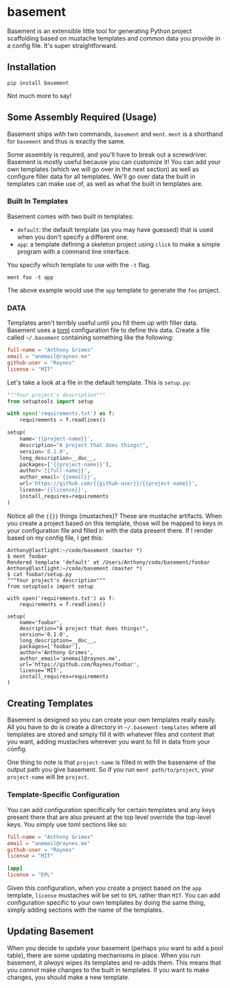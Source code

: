 # basement

Basement is an extensible little tool for generating Python project scaffolding
based on mustache templates and common data you provide in a config file. It's
super straightforward.

## Installation

```
pip install basement
```

Not much more to say!

## Some Assembly Required (Usage)

Basement ships with two commands, `basement` and `ment`. `ment` is a shorthand
for `basement` and thus is exactly the same.

Some assembly is required, and you'll have to break out a screwdriver. Basement
is mostly useful because you can customize it! You can add your own templates
(which we will go over in the next section) as well as configure filler data for
all templates. We'll go over data the built in templates can make use of, as
well as what the built in templates are.

### Built In Templates

Basement comes with two built in templates:

* `default`: the default template (as you may have guessed) that is used when
  you don't specify a different one.
* `app`: a template defining a skeleton project using `click` to make a simple
  program with a command line interface.

You specify which template to use with the `-t` flag.

```
ment foo -t app
```

The above example would use the `app` template to generate the `foo` project.

### DATA

Templates aren't terribly useful until you fill them up with filler
data. Basement uses a [toml](https://github.com/toml-lang/toml) configuration
file to define this data. Create a file called `~/.basement` containing
something like the following:

```toml
full-name = "Anthony Grimes"
email = "anemail@raynes.me"
github-user = "Raynes"
license = "MIT"
```

Let's take a look at a file in the default template. This is `setup.py`:

```python
"""Your project's description"""
from setuptools import setup

with open('requirements.txt') as f:
    requirements = f.readlines()

setup(
    name='{{project-name}}',
    description="A project that does things!",
    version='0.1.0',
    long_description=__doc__,
    packages=['{{project-name}}'],
    author='{{full-name}}',
    author_email='{{email}}',
    url='https://github.com/{{github-user}}/{{project-name}}',
    license='{{license}}',
    install_requires=requirements
)
```

Notice all the `{{}}` things (mustaches)? These are mustache artifacts. When you
create a project based on this template, those will be mapped to keys in your
configuration file and filled in with the data present there. If I render based
on my config file, I get this:

```
Anthony@lastlight:~/code/basement (master *)
$ ment foobar
Rendered template 'default' at /Users/Anthony/code/basement/foobar
Anthony@lastlight:~/code/basement (master *)
$ cat foobar/setup.py
"""Your project's description"""
from setuptools import setup

with open('requirements.txt') as f:
    requirements = f.readlines()

setup(
    name='foobar',
    description="A project that does things!",
    version='0.1.0',
    long_description=__doc__,
    packages=['foobar'],
    author='Anthony Grimes',
    author_email='anemail@raynes.me',
    url='https://github.com/Raynes/foobar',
    license='MIT',
    install_requires=requirements
)
```

## Creating Templates

Basement is designed so you can create your own templates really easily. All you
have to do is create a directory in `~/.basement-templates` where all templates
are stored and simply fill it with whatever files and content that you want,
adding mustaches wherever you want to fill in data from your config.

One thing to note is that `project-name` is filled in with the basename of the
output path you give basement. So if you run `ment path/to/project`, your
`project-name` will be `project`.

### Template-Specific Configuration

You can add configuration specifically for certain templates and any keys
present there that are also present at the top level override the top-level
keys. You simply use toml sections like so:

```toml
full-name = "Anthony Grimes"
email = "anemail@raynes.me"
github-user = "Raynes"
license = "MIT"

[app]
license = "EPL"
```

Given this configuration, when you create a project based on the `app` template,
`license` mustaches will be set to `EPL` rather than `MIT`. You can add
configuration specific to your own templates by doing the same thing, simply
adding sections with the name of the templates.

## Updating Basement

When you decide to update your basement (perhaps you want to add a pool table),
there are some updating mechanisms in place. When you run basement, it _always_
wipes its templates and re-adds them. This means that you *cannot* make changes
to the built in templates. If you want to make changes, you should make a new
template. 
